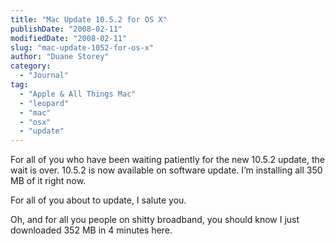 ```yaml
---
title: "Mac Update 10.5.2 for OS X"
publishDate: "2008-02-11"
modifiedDate: "2008-02-11"
slug: "mac-update-1052-for-os-x"
author: "Duane Storey"
category:
  - "Journal"
tag:
  - "Apple & All Things Mac"
  - "leopard"
  - "mac"
  - "osx"
  - "update"
---
```


For all of you who have been waiting patiently for the new 10.5.2 update, the wait is over. 10.5.2 is now available on software update. I’m installing all 350 MB of it right now.

For all of you about to update, I salute you.

Oh, and for all you people on shitty broadband, you should know I just downloaded 352 MB in 4 minutes here.